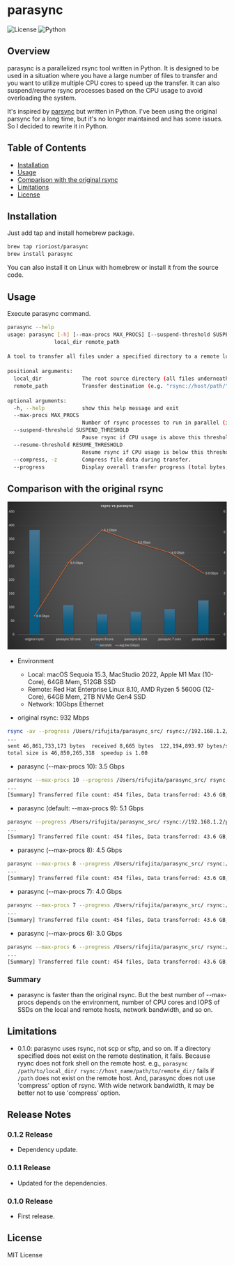 # parasync

![License](https://img.shields.io/badge/license-MIT-blue.svg)
![Python](https://img.shields.io/badge/Python-3.9%2B-blue)

## Overview

parasync is a parallelized rsync tool written in Python.
It is designed to be used in a situation where you have a large number of files to transfer and you want to utilize multiple CPU cores to speed up the transfer.
It can also suspend/resume rsync processes based on the CPU usage to avoid overloading the system.

It's inspired by [parsync](https://github.com/hjmangalam/parsync) but written in Python.
I've been using the original parsync for a long time, but it's no longer maintained and has some issues. So I decided to rewrite it in Python.

## Table of Contents

- [Installation](#installation)
- [Usage](#usage)
- [Comparison with the original rsync](#comparison-with-the-original-rsync)
- [Limitations](#limitations)
- [License](#license)

## Installation

Just add tap and install homebrew package.

```bash
brew tap rioriost/parasync
brew install parasync
```

You can also install it on Linux with homebrew or install it from the source code.

## Usage

Execute parasync command.

```bash
parasync --help
usage: parasync [-h] [--max-procs MAX_PROCS] [--suspend-threshold SUSPEND_THRESHOLD] [--resume-threshold RESUME_THRESHOLD] [--compress] [--progress]
               local_dir remote_path

A tool to transfer all files under a specified directory to a remote location using rsync.

positional arguments:
  local_dir             The root source directory (all files underneath will be transferred).
  remote_path           Transfer destination (e.g. "rsync://host/path/").

optional arguments:
  -h, --help            show this help message and exit
  --max-procs MAX_PROCS
                        Number of rsync processes to run in parallel (if not specified, the number of CPU cores is used).
  --suspend-threshold SUSPEND_THRESHOLD
                        Pause rsync if CPU usage is above this threshold (default: 80.0).
  --resume-threshold RESUME_THRESHOLD
                        Resume rsync if CPU usage is below this threshold (default: 60.0).
  --compress, -z        Compress file data during transfer.
  --progress            Display overall transfer progress (total bytes, transfer rate, CPU usage, etc.) every second.
```

## Comparison with the original rsync

![Comparison](https://github.com/rioriost/homebrew-parasync/raw/main/rsync_parasync.png)

* Environment
  * Local: macOS Sequoia 15.3, MacStudio 2022, Apple M1 Max (10-Core), 64GB Mem, 512GB SSD
  * Remote: Red Hat Enterprise Linux 8.10, AMD Ryzen 5 5600G (12-Core), 64GB Mem, 2TB NVMe Gen4 SSD
  * Network: 10Gbps Ethernet

* original rsync: 932 Mbps
```bash
rsync -av --progress /Users/rifujita/parasync_src/ rsync://192.168.1.2/parasync_tgt/
...
sent 46,861,733,173 bytes  received 8,665 bytes  122,194,893.97 bytes/sec
total size is 46,850,265,318  speedup is 1.00
```

* parasync (--max-procs 10): 3.5 Gbps
```bash
parasync --max-procs 10 --progress /Users/rifujita/parasync_src/ rsync://192.168.1.2/parasync_tgt/
...
[Summary] Transferred file count: 454 files, Data transferred: 43.6 GB, Average transfer speed: 3.5 Gbps (Total time: 107.8 seconds)
```

* parasync (default: --max-procs 9): 5.1 Gbps
```bash
parasync --progress /Users/rifujita/parasync_src/ rsync://192.168.1.2/parasync_tgt/
...
[Summary] Transferred file count: 454 files, Data transferred: 43.6 GB, Average transfer speed: 5.1 Gbps (Total time: 74.0 seconds)
```

* parasync (--max-procs 8): 4.5 Gbps
```bash
parasync --max-procs 8 --progress /Users/rifujita/parasync_src/ rsync://192.168.1.2/parasync_tgt/
...
[Summary] Transferred file count: 454 files, Data transferred: 43.6 GB, Average transfer speed: 4.5 Gbps (Total time: 83.2 seconds)
```

* parasync (--max-procs 7): 4.0 Gbps
```bash
parasync --max-procs 7 --progress /Users/rifujita/parasync_src/ rsync://192.168.1.2/parasync_tgt/
...
[Summary] Transferred file count: 454 files, Data transferred: 43.6 GB, Average transfer speed: 4.0 Gbps (Total time: 93.4 seconds)
```

* parasync (--max-procs 6): 3.0 Gbps
```bash
parasync --max-procs 6 --progress /Users/rifujita/parasync_src/ rsync://192.168.1.2/parasync_tgt/
...
[Summary] Transferred file count: 454 files, Data transferred: 43.6 GB, Average transfer speed: 3.0 Gbps (Total time: 125.2 seconds)
```

### Summary
* parasync is faster than the original rsync. But the best number of --max-procs depends on the environment, number of CPU cores and IOPS of SSDs on the local and remote hosts, network bandwidth, and so on.

## Limitations
* 0.1.0: parasync uses rsync, not scp or sftp, and so on. If a directory specified does not exist on the remote destination, it fails. Because ryync does not fork shell on the remote host.
  e.g., `parasync /path/to/local_dir/ rsync://host_name/path/to/remote_dir/` fails if `/path` does not exist on the remote host.
  And, parasync does not use 'compress' option of rsync. With wide network bandwidth, it may be better not to use 'compress' option.

## Release Notes

### 0.1.2 Release
* Dependency update.

### 0.1.1 Release
* Updated for the dependencies.

### 0.1.0 Release
* First release.

## License
MIT License
